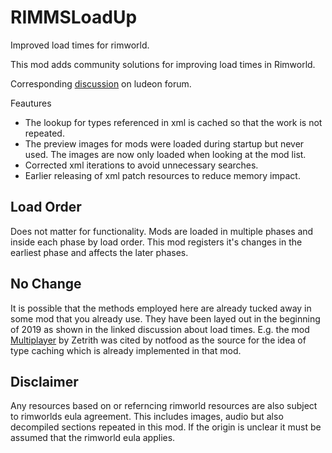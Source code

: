 # RIMMSLoadUp
Improved load times for rimworld.

This mod adds community solutions for improving load times in Rimworld.

Corresponding [discussion](https://ludeon.com/forums/index.php?topic=47478.30) on ludeon forum.

Feautures
- The lookup for types referenced in xml is cached so that the work is not repeated.
- The preview images for mods were loaded during startup but never used. The images are now only loaded when looking at the mod list.
- Corrected xml iterations to avoid unnecessary searches.
- Earlier releasing of xml patch resources to reduce memory impact.

## Load Order
Does not matter for functionality. Mods are loaded in multiple phases and inside each phase by load order. This mod registers it's changes in the earliest phase and affects the later phases.

## No Change
It is possible that the methods employed here are already tucked away in some mod that you already use. They have been layed out in the beginning of 2019 as shown in the linked discussion about load times. E.g. the mod [Multiplayer](https://github.com/Zetrith/Multiplayer) by Zetrith was cited by notfood as the source for the idea of type caching which is already implemented in that mod.

## Disclaimer
Any resources based on or referncing rimworld resources are also subject to rimworlds eula agreement. This includes images, audio but also decompiled sections repeated in this mod. If the origin is unclear it must be assumed that the rimworld eula applies.

